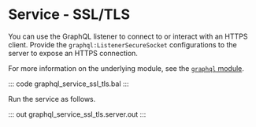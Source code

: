 # Service - SSL/TLS

You can use the GraphQL listener to connect to or interact with an HTTPS client. Provide the `graphql:ListenerSecureSocket` configurations to the server to expose an HTTPS connection.

For more information on the underlying module, see the [`graphql` module](https://docs.central.ballerina.io/ballerina/graphql/latest/).

::: code graphql_service_ssl_tls.bal :::

Run the service as follows.

::: out graphql_service_ssl_tls.server.out :::